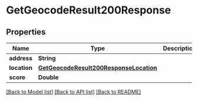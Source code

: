 # GetGeocodeResult200Response

## Properties
Name | Type | Description | Notes
------------ | ------------- | ------------- | -------------
**address** | **String** |  | 
**location** | [**GetGeocodeResult200ResponseLocation**](GetGeocodeResult200ResponseLocation.md) |  | 
**score** | **Double** |  | 

[[Back to Model list]](../README.md#documentation-for-models) [[Back to API list]](../README.md#documentation-for-api-endpoints) [[Back to README]](../README.md)


